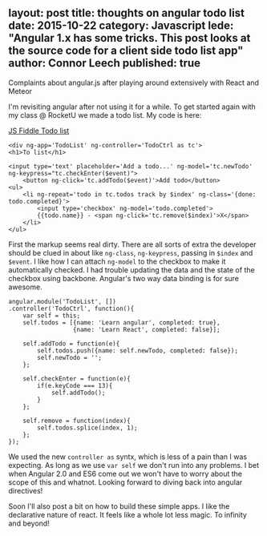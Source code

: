 layout: post
title: thoughts on angular todo list
date: 2015-10-22
category: Javascript
lede: "Angular 1.x has some tricks. This post looks at the source code for a client side todo list app"
author: Connor Leech
published: true
---

Complaints about angular.js after playing around extensively with React and Meteor

I'm revisiting angular after not using it for a while. To get started again with my class @ RocketU we made a todo list. My code is here:

[JS Fiddle Todo list](http://jsfiddle.net/9cxpha19/)

```
<div ng-app='TodoList' ng-controller='TodoCtrl as tc'>
<h1>To list</h1>

<input type='text' placeholder='Add a todo...' ng-model='tc.newTodo' ng-keypress="tc.checkEnter($event)">   
    <button ng-click='tc.addTodo($event)'>Add todo</button>
<ul>
    <li ng-repeat='todo in tc.todos track by $index' ng-class='{done: todo.completed}'>
        <input type='checkbox' ng-model='todo.completed'>
        {{todo.name}} - <span ng-click='tc.remove($index)'>X</span>
    </li>
</ul>
```

First the markup seems real dirty. There are all sorts of extra the developer should be clued in about like `ng-class`, `ng-keypress`, passing in `$index` and `$event`. I like how I can attach `ng-model` to the checkbox to make it automatically checked. I had trouble updating the data and the state of the checkbox using backbone. Angular's two way data binding is for sure awesome. 

```
angular.module('TodoList', [])
.controller('TodoCtrl', function(){
    var self = this;
    self.todos = [{name: 'Learn angular', completed: true}, 
                  {name: 'Learn React', completed: false}];
    
    self.addTodo = function(e){
        self.todos.push({name: self.newTodo, completed: false});
        self.newTodo = '';
    };
    
    self.checkEnter = function(e){
        if(e.keyCode === 13){
            self.addTodo();
        }
    };
    
    self.remove = function(index){
        self.todos.splice(index, 1);
    };
});
```

We used the new `controller as` syntx, which is less of a pain than I was expecting. As long as we use `var self` we don't run into any problems. I bet when Angular 2.0 and ES6 come out we won't have to worry about the scope of this and whatnot. Looking forward to diving back into angular directives!

Soon I'll also post a bit on how to build these simple apps. I like the declarative nature of react. It feels like a whole lot less magic. To infinity and beyond!